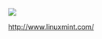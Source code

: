 <a href="http://www.linuxmint.com/" target="_blank">
<img src="http://upload.wikimedia.org/wikipedia/commons/5/5c/Linux_Mint_Official_Logo.svg/300px-Linux_Mint_Official_Logo.svg.png"/>
</a>


http://www.linuxmint.com/


